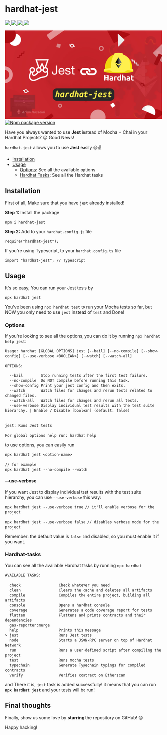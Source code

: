 # hardhat-jest

<a href="https://npmjs.com/package/hardhat-jest" target="_blank">
	<img src="https://img.shields.io/badge/npm-CB3837?style=for-the-badge&logo=npm&logoColor=white"/>
	<img src="https://img.shields.io/badge/Solidity-e6e6e6?style=for-the-badge&logo=solidity&logoColor=black"/>
	<img src="https://img.shields.io/badge/Jest-C21325?style=for-the-badge&logo=jest&logoColor=white"/>
	<img src="https://img.shields.io/badge/Ethereum-3C3C3D?style=for-the-badge&logo=Ethereum&logoColor=white"/>
</a>

<a style="display: block" target="_blank" href="https://npmjs.com/package/hardhat-jest"><img
    src="https://github.com/RyanHosseini/hardhat-jest/blob/main/hardhat-jest.png"
    width='1200"' /></a>
[![Npm package version](https://badgen.net/npm/v/hardhat-jest)](https://npmjs.com/package/hardhat-jest)

Have you always wanted to use **Jest** instead of Mocha + Chai in your Hardhat Projects? 😉 Good News!

`hardhat-jest` allows you to use **Jest** easily 😃✌️

-   [Installation](#installation)
-   [Usage](#usage)
    -   [Options](#options): See all the available options
    -   [Hardhat Tasks](#hardhat-tasks): See all the Hardhat tasks

## Installation

First of all, Make sure that you have `jest` already installed!

**Step 1:** Install the package

```
npm i hardhat-jest
```

**Step 2:** Add to your `hardhat.config.js` file

```
require("hardhat-jest");
```

If you're using Typescript, to your `hardhat.config.ts` file

```
import "hardhat-jest"; // Typescript
```

## Usage

It's so easy, You can run your Jest tests by

```
npx hardhat jest
```

You've been using `npx hardhat test` to run your Mocha tests so far, but NOW you only need to use `jest` instead of `test` and Done!

### Options

If you're looking to see all the options, you can do it by running `npx hardhat help jest`:

```shell
Usage: hardhat [GLOBAL OPTIONS] jest [--bail] [--no-compile] [--show-config] [--use-verbose <BOOLEAN>] [--watch] [--watch-all]

OPTIONS:

  --bail       	Stop running tests after the first test failure.
  --no-compile 	Do NOT compile before running this task.
  --show-config	Print your jest config and then exits.
  --watch      	Watch files for changes and rerun tests related to changed files.
  --watch-all  	Watch files for changes and rerun all tests.
  --use-verbose	Display individual test results with the test suite hierarchy. | Enable / Disable [boolean] (default: false)


jest: Runs Jest tests

For global options help run: hardhat help
```

to use options, you can easily run

```shell
npx hardhat jest <option-name>

// for example
npx hardhat jest --no-compile --watch
```

#### --use-verbose

If you want Jest to display individual test results with the test suite hierarchy, you can use `--use-verbose` this way:

```
npx hardhat jest --use-verbose true // it'll enable verbose for the project

npx hardhat jest --use-verbose false // disables verbose mode for the project
```

Remember: the default value is `false` and disabled, so you must enable it if you want.

### Hardhat-tasks

You can see all the available Hardhat tasks by running `npx hardhat`

```shell
AVAILABLE TASKS:

  check             	Check whatever you need
  clean             	Clears the cache and deletes all artifacts
  compile           	Compiles the entire project, building all artifacts
  console           	Opens a hardhat console
  coverage          	Generates a code coverage report for tests
  flatten           	Flattens and prints contracts and their dependencies
  gas-reporter:merge
  help              	Prints this message
> jest                  Runs Jest tests
  node              	Starts a JSON-RPC server on top of Hardhat Network
  run               	Runs a user-defined script after compiling the project
  test              	Runs mocha tests
  typechain         	Generate Typechain typings for compiled contracts
  verify            	Verifies contract on Etherscan
```

and There it is, `jest` task is added successfully! it means that you can run **`npx hardhat jest`** and your tests will be run!

## Final thoughts

Finally, show us some love by **starring** the repository on GitHub!️ 😊

Happy hacking!
